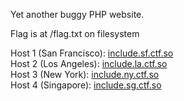 Yet another buggy PHP website.  
  
Flag is at /flag.txt on filesystem

Host 1 (San Francisco): [include.sf.ctf.so](http://include.sf.ctf.so/)  
Host 2 (Los Angeles): [include.la.ctf.so](http://include.la.ctf.so/)  
Host 3 (New York): [include.ny.ctf.so](http://include.ny.ctf.so/)  
Host 4 (Singapore): [include.sg.ctf.so](http://include.sg.ctf.so/)
